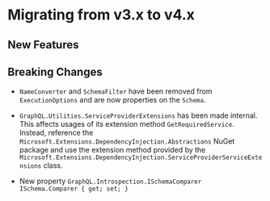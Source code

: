 # Migrating from v3.x to v4.x

## New Features

## Breaking Changes

* `NameConverter` and `SchemaFilter` have been removed from `ExecutionOptions` and are now properties on the `Schema`.

* `GraphQL.Utilities.ServiceProviderExtensions` has been made internal. This affects usages of its extension method `GetRequiredService`. Instead, reference the `Microsoft.Extensions.DependencyInjection.Abstractions` NuGet package and use the extension method provided by the `Microsoft.Extensions.DependencyInjection.ServiceProviderServiceExtensions` class.

* New property `GraphQL.Introspection.ISchemaComparer ISchema.Comparer { get; set; }`
